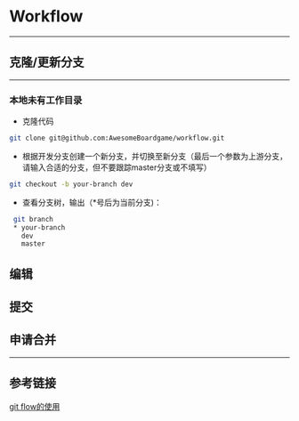 # Workflow
--------
## 克隆/更新分支
---
### 本地未有工作目录
* 克隆代码
```bash
git clone git@github.com:AwesomeBoardgame/workflow.git
```
* 根据开发分支创建一个新分支，并切换至新分支（最后一个参数为上游分支，请输入合适的分支，但不要跟踪master分支或不填写）
```bash
git checkout -b your-branch dev
```
* 查看分支树，输出（\*号后为当前分支)：
```bash
 git branch
 * your-branch
   dev
   master
```

## 编辑

## 提交

## 申请合并

------
## 参考链接
[git flow的使用](https://www.cnblogs.com/lcngu/p/5770288.html)
